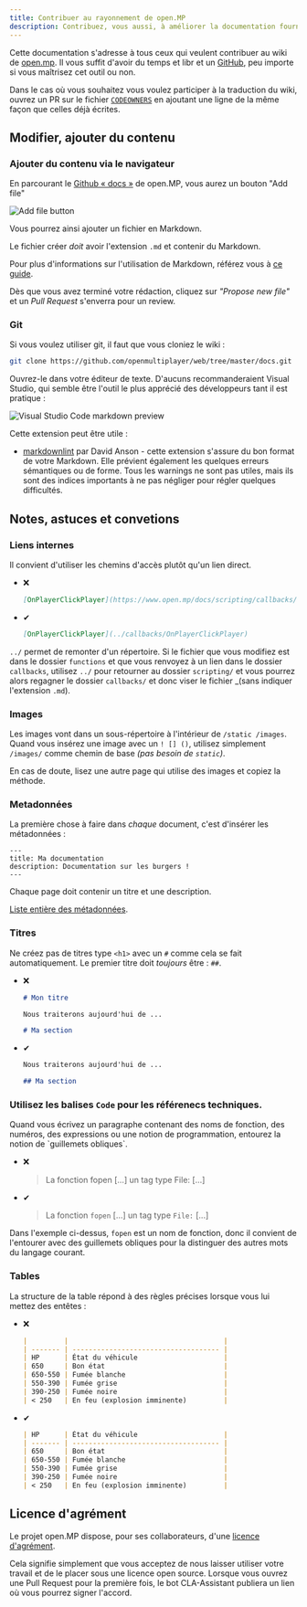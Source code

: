 ```yaml
---
title: Contribuer au rayonnement de open.MP
description: Contribuez, vous aussi, à améliorer la documentation fournie par open.MP et sa communauté.
---
```


Cette documentation s'adresse à tous ceux qui veulent contribuer au wiki de [open.mp](https://open.mp). Il vous suffit d'avoir du temps et libr et un [GitHub](https://github.com), peu importe si vous maîtrisez cet outil ou non.

Dans le cas où vous souhaitez vous voulez participer à la traduction du wiki, ouvrez un PR sur le fichier [`CODEOWNERS`](https://github.com/openmultiplayer/wiki/tree/master/CODEOWNERS) en ajoutant une ligne de la même façon que celles déjà écrites.

## Modifier, ajouter du contenu
### Ajouter du contenu via le navigateur

En parcourant le [Github « docs »](https://github.com/openmultiplayer/web/tree/master/docs) de open.MP, vous aurez un bouton "Add file"

![Add file button](images/contributing/add-new-file.png)

Vous pourrez ainsi ajouter un fichier en Markdown.

Le fichier créer _doit_ avoir l'extension `.md` et contenir du Markdown.

Pour plus d'informations sur l'utilisation de Markdown, référez vous à [ce guide](https://guides.github.com/features/mastering-markdown/).

Dès que vous avez terminé votre rédaction, cliquez sur _"Propose new file"_ et un _Pull Request_ s'enverra pour un review.

### Git

Si vous voulez utiliser git, il faut que vous cloniez le wiki :

```sh
git clone https://github.com/openmultiplayer/web/tree/master/docs.git
```

Ouvrez-le dans votre éditeur de texte. D'aucuns recommanderaient Visual Studio, qui semble être l'outil le plus apprécié des développeurs tant il est pratique :

![Visual Studio Code markdown preview](images/contributing/vscode.png)

Cette extension peut être utile :

- [markdownlint](https://marketplace.visualstudio.com/items?itemName=DavidAnson.vscode-markdownlint) par David Anson - cette extension s'assure du bon format de votre Markdown. Elle prévient également les quelques erreurs sémantiques ou de forme. Tous les warnings ne sont pas utiles, mais ils sont des indices importants à ne pas négliger pour régler quelques difficultés.

## Notes, astuces et convetions

### Liens internes

Il convient d'utiliser les chemins d'accès plutôt qu'un lien direct.

- ❌

  ```md
  [OnPlayerClickPlayer](https://www.open.mp/docs/scripting/callbacks/OnPlayerClickPlayer)
  ```

- ✔

  ```md
  [OnPlayerClickPlayer](../callbacks/OnPlayerClickPlayer)
  ```

`../` permet de remonter d'un répertoire. Si le fichier que vous modifiez est dans le dossier `functions` et que vous renvoyez à un lien dans le dossier `callbacks`, utilisez `../` pour retourner au dossier `scripting/` et vous pourrez alors regagner le dossier `callbacks/` et donc viser le fichier _(sans indiquer l'extension `.md`).

### Images

Les images vont dans un sous-répertoire à l'intérieur de `/static /images`. Quand vous insérez une image avec un `! [] ()`, utilisez simplement `/images/` comme chemin de base _(pas besoin de `static`)_.

En cas de doute, lisez une autre page qui utilise des images et copiez la méthode.

### Metadonnées

La première chose à faire dans _chaque_ document, c'est d'insérer les métadonnées :

```mdx
---
title: Ma documentation
description: Documentation sur les burgers !
---
```

Chaque page doit contenir un titre et une description.

[Liste entière des métadonnées](https://v2.docusaurus.io/docs/markdown-features#markdown-headers).

### Titres

Ne créez pas de titres type `<h1>` avec un `#` comme cela se fait automatiquement. Le premier titre doit _toujours_ être : `##`.

- ❌

  ```md
  # Mon titre

  Nous traiterons aujourd'hui de ...

  # Ma section
  ```

- ✔

  ```md
  Nous traiterons aujourd'hui de ...

  ## Ma section
  ```

### Utilisez les balises `Code` pour les référenecs techniques.

Quand vous écrivez un paragraphe contenant des noms de fonction, des numéros, des expressions ou une notion de programmation, entourez la notion de \`guillemets obliques\`.

- ❌

  > La fonction fopen [...] un tag type File: [...]

- ✔

  > La fonction `fopen` [...] un tag type `File:` [...]

Dans l'exemple ci-dessus, `fopen` est un nom de fonction, donc il convient de l'entourer avec des guillemets obliques pour la distinguer des autres mots du langage courant.

### Tables

La structure de la table répond à des règles précises lorsque vous lui mettez des entêtes :

- ❌

  ```md
  |         |                                      |
  | ------- | ------------------------------------ |
  | HP      | État du véhicule                     |
  | 650     | Bon état                             |
  | 650-550 | Fumée blanche                        |
  | 550-390 | Fumée grise                          |
  | 390-250 | Fumée noire                          |
  | < 250   | En feu (explosion imminente)         |
  ```

- ✔

  ```md
  | HP      | État du véhicule                     |
  | ------- | ------------------------------------ |
  | 650     | Bon état                             |
  | 650-550 | Fumée blanche                        |
  | 550-390 | Fumée grise                          |
  | 390-250 | Fumée noire                          |
  | < 250   | En feu (explosion imminente)         |
  ```

## Licence d'agrément

Le projet open.MP dispose, pour ses collaborateurs, d'une [licence d'agrément](https://cla-assistant.io/openmultiplayer/homepage).

Cela signifie simplement que vous acceptez de nous laisser utiliser votre travail et de le placer sous une licence open source. Lorsque vous ouvrez une Pull Request pour la première fois, le bot CLA-Assistant publiera un lien où vous pourrez signer l'accord.
